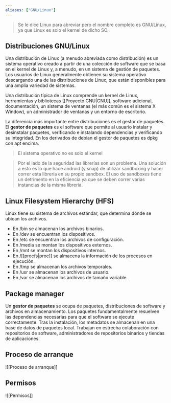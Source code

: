 ```yaml
---
aliases: ["GNU/Linux"]
---
```

> Se le dice Linux para abreviar pero el nombre completo es GNU/Linux, ya que Linux es solo el kernel de dicho SO.

## Distribuciones GNU/Linux
Una distribución de Linux (a menudo abreviada como distribución) es un sistema operativo creado a partir de una colección de software que se basa en el kernel de Linux y, a menudo, en un sistema de gestión de paquetes. Los usuarios de Linux generalmente obtienen su sistema operativo descargando una de las distribuciones de Linux, que están disponibles para una amplia variedad de sistemas.

Una distribución típica de Linux comprende un kernel de Linux, herramientas y bibliotecas [[Proyecto GNU|GNU]], software adicional, documentación, un sistema de ventanas (el más común es el sistema X Window), un administrador de ventanas y un entorno de escritorio.

La diferencia más importante entre distribuciones es el gestor de paquetes. El **gestor de paquetes** es el software que permite al usuario instalar y desinstalar paquetes, verificando e instalando dependencias y verificando su integridad. En los derivados de debian el gestor de paquetes es dpkg con apt encima.

>El sistema operativo no es solo el kernel

>Por el lado de la seguridad las librerías son un problema. Una solución a esto es lo que hace android (y snap) de utilizar sandboxing y hacer correr esta librería en su propio sandbox. El uso de sandboxes tiene un detrimento en la eficiencia ya que se deben correr varias instancias de la misma librería.

## Linux Filesystem Hierarchy (HFS)
Linux tiene su sistema de archivos estándar, que determina dónde se ubican los archivos. 
- En /bin se almacenan los archivos binarios.
- En /dev se encuentran los dispositivos.
- En /etc se encuentran los archivos de configuración.
- En /media se montan los dispositivos externos.
- En /mnt se montan los dispositivos internos.
- En /[[procfs|proc]] se almacena la información de los procesos en ejecución.
- En /tmp se almacenan los archivos temporales.
- En /usr se almacenan los archivos de usuario.
- En /var se almacenan los archivos de tamaño variable.

## Package manager
Un **gestor de paquetes** se ocupa de paquetes, distribuciones de software y archivos en almacenamiento. Los paquetes fundamentalmente resuelven las dependencias necesarias para que el software se ejecute correctamente. Tras la instalación, los metadatos se almacenan en una base de datos de paquetes local. Trabajan en estrecha colaboración con repositorios de software, administradores de repositorios binarios y tiendas de aplicaciones.

## Proceso de arranque
![[Proceso de arranque]]

## Permisos
![[Permisos]]